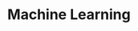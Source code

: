 ---
title: Machine Learning
menu:
  sidebar:
    name: Machine Learning
    identifier: Machine Learning
    parent: Study Sessions
    weight: 13000
---